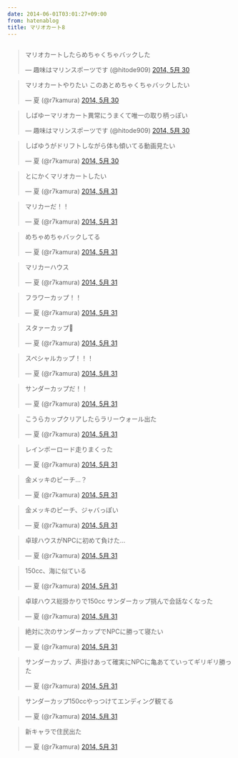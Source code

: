 ```yaml
---
date: 2014-06-01T03:01:27+09:00
from: hatenablog
title: マリオカート8
---
```


<p><img src="http://www.microsoft-careers.com/sites/microsoft_global/images/international-logos/tlp-visual-studio-logo.png" alt=""></p>

<p></p><blockquote class="twitter-tweet" lang="ja">
<p>マリオカートしたらめちゃくちゃバックした</p>— 趣味はマリンスポーツです (@hitode909) <a href="https://twitter.com/hitode909/statuses/472330697533714432">2014, 5月 30</a>
</blockquote><script async src="//platform.twitter.com/widgets.js" charset="utf-8"></script>

<p></p><blockquote class="twitter-tweet" lang="ja">
<p>マリオカートやりたい このあとめちゃくちゃバックしたい</p>— 夏 (@r7kamura) <a href="https://twitter.com/r7kamura/statuses/472337799144669185">2014, 5月 30</a>
</blockquote><script async src="//platform.twitter.com/widgets.js" charset="utf-8"></script>

<p></p><blockquote class="twitter-tweet" lang="ja">
<p>しばゆーマリオカート異常にうまくて唯一の取り柄っぽい</p>— 趣味はマリンスポーツです (@hitode909) <a href="https://twitter.com/hitode909/statuses/472340548385140736">2014, 5月 30</a>
</blockquote><script async src="//platform.twitter.com/widgets.js" charset="utf-8"></script>

<p></p><blockquote class="twitter-tweet" lang="ja">
<p>しばゆうがドリフトしながら体も傾いてる動画見たい</p>— 夏 (@r7kamura) <a href="https://twitter.com/r7kamura/statuses/472340781072527360">2014, 5月 30</a>
</blockquote><script async src="//platform.twitter.com/widgets.js" charset="utf-8"></script>

<p></p><blockquote class="twitter-tweet" lang="ja">
<p>とにかくマリオカートしたい</p>— 夏 (@r7kamura) <a href="https://twitter.com/r7kamura/statuses/472541365700530176">2014, 5月 31</a>
</blockquote><script async src="//platform.twitter.com/widgets.js" charset="utf-8"></script>

<p></p><blockquote class="twitter-tweet" lang="ja">
<p>マリカーだ！！</p>— 夏 (@r7kamura) <a href="https://twitter.com/r7kamura/statuses/472717142006042624">2014, 5月 31</a>
</blockquote><script async src="//platform.twitter.com/widgets.js" charset="utf-8"></script>

<p></p><blockquote class="twitter-tweet" lang="ja">
<p>めちゃめちゃバックしてる</p>— 夏 (@r7kamura) <a href="https://twitter.com/r7kamura/statuses/472717182162309121">2014, 5月 31</a>
</blockquote><script async src="//platform.twitter.com/widgets.js" charset="utf-8"></script>

<p></p><blockquote class="twitter-tweet" lang="ja">
<p>マリカーハウス</p>— 夏 (@r7kamura) <a href="https://twitter.com/r7kamura/statuses/472726223500500993">2014, 5月 31</a>
</blockquote><script async src="//platform.twitter.com/widgets.js" charset="utf-8"></script>

<p></p><blockquote class="twitter-tweet" lang="ja">
<p>フラワーカップ！！</p>— 夏 (@r7kamura) <a href="https://twitter.com/r7kamura/statuses/472727646128721921">2014, 5月 31</a>
</blockquote><script async src="//platform.twitter.com/widgets.js" charset="utf-8"></script>

<p></p><blockquote class="twitter-tweet" lang="ja">
<p>スタァーカップ🌟</p>— 夏 (@r7kamura) <a href="https://twitter.com/r7kamura/statuses/472733529395036160">2014, 5月 31</a>
</blockquote><script async src="//platform.twitter.com/widgets.js" charset="utf-8"></script>

<p></p><blockquote class="twitter-tweet" lang="ja">
<p>スペシャルカップ！！！</p>— 夏 (@r7kamura) <a href="https://twitter.com/r7kamura/statuses/472738878080552962">2014, 5月 31</a>
</blockquote><script async src="//platform.twitter.com/widgets.js" charset="utf-8"></script>

<p></p><blockquote class="twitter-tweet" lang="ja">
<p>サンダーカップだ！！</p>— 夏 (@r7kamura) <a href="https://twitter.com/r7kamura/statuses/472766622633951232">2014, 5月 31</a>
</blockquote><script async src="//platform.twitter.com/widgets.js" charset="utf-8"></script>

<p></p><blockquote class="twitter-tweet" lang="ja">
<p>こうらカップクリアしたらラリーウォール出た</p>— 夏 (@r7kamura) <a href="https://twitter.com/r7kamura/statuses/472752117380157441">2014, 5月 31</a>
</blockquote><script async src="//platform.twitter.com/widgets.js" charset="utf-8"></script>

<p></p><blockquote class="twitter-tweet" lang="ja">
<p>レインボーロード走りまくった</p>— 夏 (@r7kamura) <a href="https://twitter.com/r7kamura/statuses/472748069004382209">2014, 5月 31</a>
</blockquote><script async src="//platform.twitter.com/widgets.js" charset="utf-8"></script>

<p></p><blockquote class="twitter-tweet" lang="ja">
<p>金メッキのピーチ…？</p>— 夏 (@r7kamura) <a href="https://twitter.com/r7kamura/statuses/472756803604721664">2014, 5月 31</a>
</blockquote><script async src="//platform.twitter.com/widgets.js" charset="utf-8"></script>

<p></p><blockquote class="twitter-tweet" lang="ja">
<p>金メッキのピーチ、ジャバっぽい</p>— 夏 (@r7kamura) <a href="https://twitter.com/r7kamura/statuses/472760712679288833">2014, 5月 31</a>
</blockquote><script async src="//platform.twitter.com/widgets.js" charset="utf-8"></script>

<p></p><blockquote class="twitter-tweet" lang="ja">
<p>卓球ハウスがNPCに初めて負けた…</p>— 夏 (@r7kamura) <a href="https://twitter.com/r7kamura/statuses/472761099410878465">2014, 5月 31</a>
</blockquote><script async src="//platform.twitter.com/widgets.js" charset="utf-8"></script>

<p></p><blockquote class="twitter-tweet" lang="ja">
<p>150cc、海に似ている</p>— 夏 (@r7kamura) <a href="https://twitter.com/r7kamura/statuses/472766049830445058">2014, 5月 31</a>
</blockquote><script async src="//platform.twitter.com/widgets.js" charset="utf-8"></script>

<p></p><blockquote class="twitter-tweet" lang="ja">
<p>卓球ハウス総掛かりで150cc サンダーカップ挑んで会話なくなった</p>— 夏 (@r7kamura) <a href="https://twitter.com/r7kamura/statuses/472770933493485569">2014, 5月 31</a>
</blockquote><script async src="//platform.twitter.com/widgets.js" charset="utf-8"></script>

<p></p><blockquote class="twitter-tweet" lang="ja">
<p>絶対に次のサンダーカップでNPCに勝って寝たい</p>— 夏 (@r7kamura) <a href="https://twitter.com/r7kamura/statuses/472776923047673856">2014, 5月 31</a>
</blockquote><script async src="//platform.twitter.com/widgets.js" charset="utf-8"></script>

<p></p><blockquote class="twitter-tweet" lang="ja">
<p>サンダーカップ、声掛けあって確実にNPCに亀あてていってギリギリ勝った</p>— 夏 (@r7kamura) <a href="https://twitter.com/r7kamura/statuses/472785884161376257">2014, 5月 31</a>
</blockquote><script async src="//platform.twitter.com/widgets.js" charset="utf-8"></script>

<p></p><blockquote class="twitter-tweet" lang="ja">
<p>サンダーカップ150ccやっつけてエンディング観てる</p>— 夏 (@r7kamura) <a href="https://twitter.com/r7kamura/statuses/472781552435204096">2014, 5月 31</a>
</blockquote><script async src="//platform.twitter.com/widgets.js" charset="utf-8"></script>

<p></p><blockquote class="twitter-tweet" lang="ja">
<p>新キャラで住民出た</p>— 夏 (@r7kamura) <a href="https://twitter.com/r7kamura/statuses/472786032388079617">2014, 5月 31</a>
</blockquote><script async src="//platform.twitter.com/widgets.js" charset="utf-8"></script>

